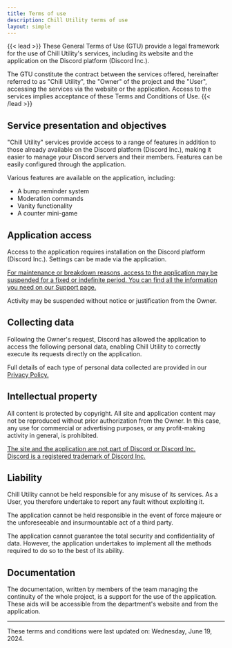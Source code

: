 ```yaml
---
title: Terms of use
description: Chill Utility terms of use
layout: simple
---
```


{{< lead >}}
These General Terms of Use (GTU) provide a legal framework for the use of Chill Utility's services, including its website and the application on the Discord platform (Discord Inc.).

The GTU constitute the contract between the services offered, hereinafter referred to as "Chill Utility", the "Owner" of the project and the "User", accessing the services via the website or the application. Access to the services implies acceptance of these Terms and Conditions of Use.
{{< /lead >}}

## Service presentation and objectives

"Chill Utility" services provide access to a range of features in addition to those already available on the Discord platform (Discord Inc.), making it easier to manage your Discord servers and their members. Features can be easily configured through the application.

Various features are available on the application, including:

- A bump reminder system
- Moderation commands
- Vanity functionality
- A counter mini-game

## Application access

Access to the application requires installation on the Discord platform (Discord Inc.). Settings can be made via the application.

[For maintenance or breakdown reasons, access to the application may be suspended for a fixed or indefinite period. You can find all the information you need on our Support page.](https://discord.gg/aKfgpbvADh)

Activity may be suspended without notice or justification from the Owner.

## Collecting data

Following the Owner's request, Discord has allowed the application to access the following personal data, enabling Chill Utility to correctly execute its requests directly on the application.

Full details of each type of personal data collected are provided in our [Privacy Policy.](https://chill-utility.github.io/fr/politique-confidentialite/)

## Intellectual property

All content is protected by copyright. All site and application content may not be reproduced without prior authorization from the Owner. In this case, any use for commercial or advertising purposes, or any profit-making activity in general, is prohibited.

[The site and the application are not part of Discord or Discord Inc.  
Discord is a registered trademark of Discord Inc.](https://discord.com/company-information)

## Liability

Chill Utility cannot be held responsible for any misuse of its services. As a User, you therefore undertake to report any fault without exploiting it.

The application cannot be held responsible in the event of force majeure or the unforeseeable and insurmountable act of a third party.

The application cannot guarantee the total security and confidentiality of data. However, the application undertakes to implement all the methods required to do so to the best of its ability.

## Documentation

The documentation, written by members of the team managing the continuity of the whole project, is a support for the use of the application. These aids will be accessible from the department's website and from the application.

---

These terms and conditions were last updated on: Wednesday, June 19, 2024.
